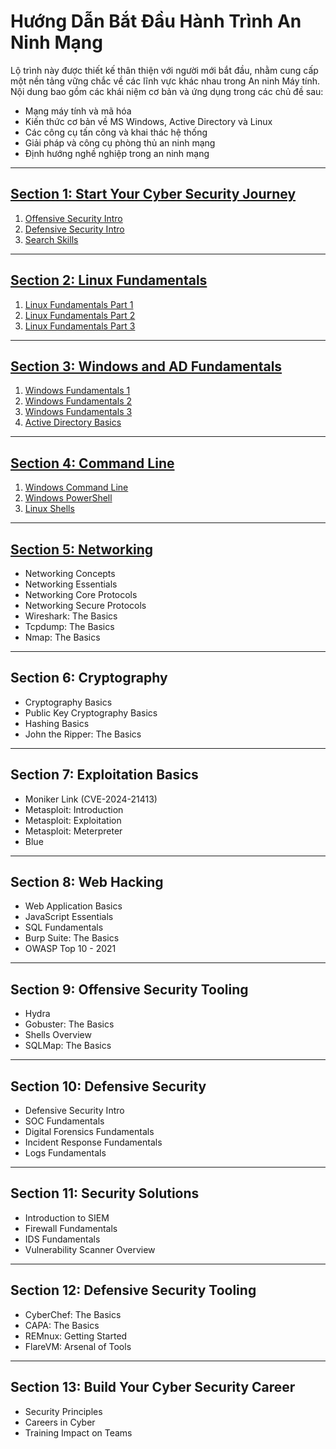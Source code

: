 
# **Hướng Dẫn Bắt Đầu Hành Trình An Ninh Mạng**

Lộ trình này được thiết kế thân thiện với người mới bắt đầu, nhằm cung cấp một nền tảng vững chắc về các lĩnh vực khác nhau trong An ninh Máy tính. Nội dung bao gồm các khái niệm cơ bản và ứng dụng trong các chủ đề sau:

- Mạng máy tính và mã hóa  
- Kiến thức cơ bản về MS Windows, Active Directory và Linux  
- Các công cụ tấn công và khai thác hệ thống  
- Giải pháp và công cụ phòng thủ an ninh mạng  
- Định hướng nghề nghiệp trong an ninh mạng  

---

## [Section 1: Start Your Cyber Security Journey](./1_Start_Your_Cyber_Security_Journey/)

1. [Offensive Security Intro](/SOC/1_Pre_Security/1_Introduction_to_Cyber_Security/1_Offensive_Security_Intro.md)  
2. [Defensive Security Intro](/SOC/1_Pre_Security/1_Introduction_to_Cyber_Security/2_Defensive_Security_Intro.md)  
3. [Search Skills](./1_Start_Your_Cyber_Security_Journey/Search_Skills.md)  

---

## [Section 2: Linux Fundamentals](/SOC/1_Pre_Security/4_Linux_Fundamentals/)

1. [Linux Fundamentals Part 1](/SOC/1_Pre_Security/4_Linux_Fundamentals/1_Linux_Fundamentals_Part_1.md)  
2. [Linux Fundamentals Part 2](/SOC/1_Pre_Security/4_Linux_Fundamentals/2_Linux_Fundamentals_Part_2.md)  
3. [Linux Fundamentals Part 3](/SOC/1_Pre_Security/4_Linux_Fundamentals/3_Linux_Fundamentals_Part_3.md)  

---

## [Section 3: Windows and AD Fundamentals](/SOC/1_Pre_Security/5_Windows_Fundamentals/)

1. [Windows Fundamentals 1](/SOC/1_Pre_Security/5_Windows_Fundamentals/1_Windows_Fundamentals_1.md)  
2. [Windows Fundamentals 2](/SOC/1_Pre_Security/5_Windows_Fundamentals/2_Windows_Fundamentals_2.md)
3. [Windows Fundamentals 3](/SOC/1_Pre_Security/5_Windows_Fundamentals/3_Windows_Fundamentals_3.md)  
4. [Active Directory Basics](/SOC/1_Pre_Security/5_Windows_Fundamentals/4_Active_Directory_Basics.md)  

---

## [Section 4: Command Line](./4_Command_Line/)

1. [Windows Command Line](./4_Command_Line/1_Windows_Command_Line.md)  
2. [Windows PowerShell](./4_Command_Line/2_Windows_PowerShell.md)  
3. [Linux Shells](./4_Command_Line/3_Linux_Shells.md)  

---

## [Section 5: Networking](./5_Networking/)

- Networking Concepts  
- Networking Essentials  
- Networking Core Protocols  
- Networking Secure Protocols  
- Wireshark: The Basics  
- Tcpdump: The Basics  
- Nmap: The Basics  

---

## **Section 6: Cryptography**

- Cryptography Basics  
- Public Key Cryptography Basics  
- Hashing Basics  
- John the Ripper: The Basics  

---

## **Section 7: Exploitation Basics**

- Moniker Link (CVE-2024-21413)  
- Metasploit: Introduction  
- Metasploit: Exploitation  
- Metasploit: Meterpreter  
- Blue  

---

## **Section 8: Web Hacking**

- Web Application Basics  
- JavaScript Essentials  
- SQL Fundamentals  
- Burp Suite: The Basics  
- OWASP Top 10 - 2021  

---

## **Section 9: Offensive Security Tooling**

- Hydra  
- Gobuster: The Basics  
- Shells Overview  
- SQLMap: The Basics  

---

## **Section 10: Defensive Security**

- Defensive Security Intro  
- SOC Fundamentals  
- Digital Forensics Fundamentals  
- Incident Response Fundamentals  
- Logs Fundamentals  

---

## **Section 11: Security Solutions**

- Introduction to SIEM  
- Firewall Fundamentals  
- IDS Fundamentals  
- Vulnerability Scanner Overview  

---

## **Section 12: Defensive Security Tooling**

- CyberChef: The Basics  
- CAPA: The Basics  
- REMnux: Getting Started  
- FlareVM: Arsenal of Tools  

---

## **Section 13: Build Your Cyber Security Career**

- Security Principles  
- Careers in Cyber  
- Training Impact on Teams  

